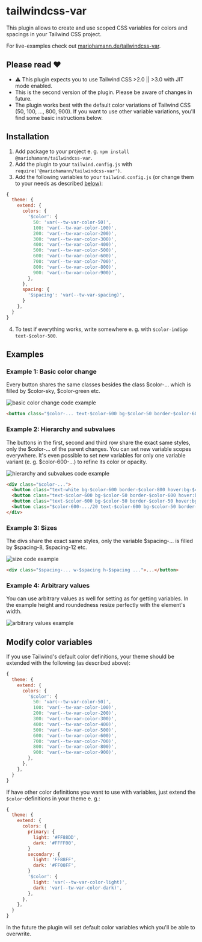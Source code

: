 # tailwindcss-var

This plugin allows to create and use scoped CSS variables for colors and spacings in your Tailwind CSS project.

For live-examples check out [mariohamann.de/tailwindcss-var](https://mariohamann.de/tailwindcss-var).

## Please read ❤️
- ⚠️ This plugin expects you to use Tailwind CSS >2.0 || >3.0 with JIT mode enabled.
- This is the second version of the plugin. Please be aware of changes in future.
- The plugin works best with the default color variations of Tailwind CSS (50, 100, ..., 800, 900). If you want to use other variable variations, you'll find some basic instructions below.
## Installation

1. Add package to your project e. g. `npm install @mariohamann/tailwindcss-var`.
2. Add the plugin to your `tailwind.config.js` with `require('@mariohamann/tailwindcss-var')`.
3. Add the following variables to your `tailwind.config.js` (or change them to your needs as described [below](#modify-color-variables)):

```js
{
  theme: {
    extend: {
      colors: {
        '$color': {
          50: 'var(--tw-var-color-50)',
          100: 'var(--tw-var-color-100)',
          200: 'var(--tw-var-color-200)',
          300: 'var(--tw-var-color-300)',
          400: 'var(--tw-var-color-400)',
          500: 'var(--tw-var-color-500)',
          600: 'var(--tw-var-color-600)',
          700: 'var(--tw-var-color-700)',
          800: 'var(--tw-var-color-800)',
          900: 'var(--tw-var-color-900)',
        },
      },
      spacing: {
        '$spacing': 'var(--tw-var-spacing)',
      }
    },
  }
}
```

4. To test if everything works, write somewhere e. g. with `$color-indigo text-$color-500`.
## Examples
### Example 1: Basic color change
Every button shares the same classes besides the class $color-... which is filled by $color-sky, $color-green etc.

![basic color change code example](https://user-images.githubusercontent.com/26542182/167074119-78a15e41-a616-4c8c-98b0-4adb48a28f4e.png)

```html
<button class="$color-... text-$color-600 bg-$color-50 border-$color-600 hover:bg-$color-100 focus:ring-$color-500 ...">...</button>
```

### Example 2: Hierarchy and subvalues

The buttons in the first, second and third row share the exact same styles, only the $color-... of the parent changes. You can set new variable scopes everywhere. It's even possible to set new variables for only one variable variant (e. g. $color-600-...) to refine its color or opacity.

![hierarchy and subvalues code example](https://user-images.githubusercontent.com/26542182/167074118-f38d3034-da51-45b6-b282-ee55627a42e1.png)

```html
<div class="$color-...">
  <button class="text-white bg-$color-600 border-$color-800 hover:bg-$color-700 focus:ring-$color-500 ...">...</button>
  <button class="text-$color-600 bg-$color-50 border-$color-600 hover:bg-$color-100 focus:ring-$color-500 ...">...</button>
  <button class="text-$color-600 bg-$color-50 border-$color-50 hover:bg-$color-100 focus:ring-$color-500 ...">...</button>
  <button class="$color-600-.../20 text-$color-600 bg-$color-50 border-$color-50 ..." disabled>...</button>
</div>
```

### Example 3: Sizes
The divs share the exact same styles, only the variable $spacing-... is filled by $spacing-8, $spacing-12 etc.

![size code example](https://user-images.githubusercontent.com/26542182/167074116-9c294a1f-ecf5-4e5e-bd31-e6f809d3cea9.png)

```html
<div class="$spacing-... w-$spacing h-$spacing ...">...</button>
```

### Example 4: Arbitrary values
You can use arbitrary values as well for setting as for getting variables. In the example height and roundedness resize perfectly with the element's width.

![arbitrary values example](https://user-images.githubusercontent.com/26542182/167074114-c848e93a-64b8-49f3-bef4-ea924e3611cd.png)

## Modify color variables
If you use Tailwind's default color definitions, your theme should be extended with the following (as described above):

```js
{
  theme: {
    extend: {
      colors: {
        '$color': {
          50: 'var(--tw-var-color-50)',
          100: 'var(--tw-var-color-100)',
          200: 'var(--tw-var-color-200)',
          300: 'var(--tw-var-color-300)',
          400: 'var(--tw-var-color-400)',
          500: 'var(--tw-var-color-500)',
          600: 'var(--tw-var-color-600)',
          700: 'var(--tw-var-color-700)',
          800: 'var(--tw-var-color-800)',
          900: 'var(--tw-var-color-900)',
        },
      },
    },
  }
}
```

If have other color definitions you want to use with variables, just extend the `$color`-definitions in your theme e. g.: 

```js
{
  theme: {
    extend: {
      colors: {
        primary: {
          light: '#FF88DD',
          dark: '#FFFF00',
        }
        secondary: {
          light: 'FF88FF',
          dark: '#FF00FF',
        }
        '$color': {
          light: 'var(--tw-var-color-light)',
          dark: 'var(--tw-var-color-dark)',
        },
      },
    },
  }
}
```

In the future the plugin will set default color variables which you'll be able to overwrite.
